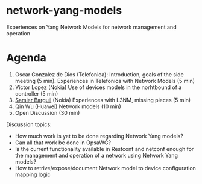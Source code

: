 # network-yang-models
Experiences on Yang Network Models for network management and operation
# Agenda
1. Oscar Gonzalez de Dios (Telefonica): Introduction, goals of the side meeting (5 min). Experiences in Telefonica with Network Models (5 min) 
2. Victor Lopez (Nokia) Use of devices models in the norhtbound of a controller (5 min)
3. [Samier Barguil](mailto:samier.barguil_giraldo@nokia.com) (Nokia) Experiences with L3NM, missing pieces  (5 min)
4. Qin Wu (Huawei) Network models (10 min)
5. Open Discussion (30 min)

Discussion topics:
- How much work is yet to be done regarding Network Yang models?
- Can all that work be done in OpsaWG?
- Is the current functionality available in Restconf and netconf enough for the management and operation of a network using Network Yang models?
- How to retrive/expose/document Network model to device configuration mapping logic
